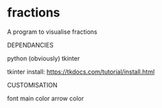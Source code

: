 # fractions
A program to visualise fractions



DEPENDANCIES

python (obviously)
tkinter

tkinter install: https://tkdocs.com/tutorial/install.html


CUSTOMISATION

font
main color
arrow color
